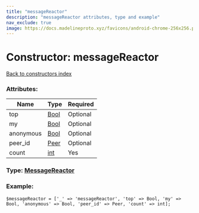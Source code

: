 ```yaml
---
title: "messageReactor"
description: "messageReactor attributes, type and example"
nav_exclude: true
image: https://docs.madelineproto.xyz/favicons/android-chrome-256x256.png
---
```

# Constructor: messageReactor  
[Back to constructors index](/API_docs/constructors/index.html)



### Attributes:

| Name     |    Type       | Required |
|----------|---------------|----------|
|top|[Bool](/API_docs/types/Bool.html) | Optional|
|my|[Bool](/API_docs/types/Bool.html) | Optional|
|anonymous|[Bool](/API_docs/types/Bool.html) | Optional|
|peer\_id|[Peer](/API_docs/types/Peer.html) | Optional|
|count|[int](/API_docs/types/int.html) | Yes|



### Type: [MessageReactor](/API_docs/types/MessageReactor.html)


### Example:

```
$messageReactor = ['_' => 'messageReactor', 'top' => Bool, 'my' => Bool, 'anonymous' => Bool, 'peer_id' => Peer, 'count' => int];
```  
